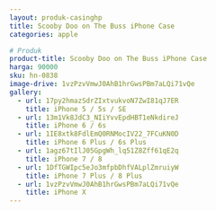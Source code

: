 ```yaml
---
layout: produk-casinghp
title: Scooby Doo on The Buss iPhone Case
categories: apple

# Produk
product-title: Scooby Doo on The Buss iPhone Case
harga: 90000
sku: hn-0838
image-drive: 1vzPzvVmwJ0AhB1hrGwsPBm7aLQi71vQe
gallery:
  - url: 17py2hmazSdrZIxtvukvoN7ZwI81qJ7ER
    title: iPhone 5 / 5s / SE
  - url: 13m1Vk8JdC3_NIiYvvEpdHBT1eNkdireJ
    title: iPhone 6 / 6s
  - url: 1IE8xtk8FdlEmQ0RNMocIV22_7FCuKN0D
    title: iPhone 6 Plus / 6s Plus
  - url: 1agz67tIlJ05GpgWh_lq51Z8Zff61qE2q
    title: iPhone 7 / 8
  - url: 1DfTGWIpc5eJo3mfpbDhfVALplZmruiyW
    title: iPhone 7 Plus / 8 Plus
  - url: 1vzPzvVmwJ0AhB1hrGwsPBm7aLQi71vQe
    title: iPhone X
---
```

